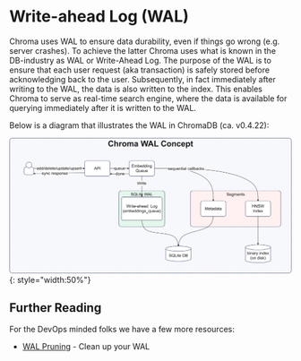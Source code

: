 # Write-ahead Log (WAL)

Chroma uses WAL to ensure data durability, even if things go wrong (e.g. server crashes). To achieve the latter Chroma
uses what is known in the DB-industry as WAL or Write-Ahead Log. The purpose of the WAL is to ensure that each user
request (aka transaction) is safely stored before acknowledging back to the user. Subsequently, in fact immediately
after writing to the WAL, the data is also written to the index. This enables Chroma to serve as real-time search
engine, where the data is available for querying immediately after it is written to the WAL.

Below is a diagram that illustrates the WAL in ChromaDB (ca. v0.4.22):

![WAL](../../assets/images/WAL.png){: style="width:50%"}

## Further Reading

For the DevOps minded folks we have a few more resources:

- [WAL Pruning](./wal-pruning.md) - Clean up your WAL
